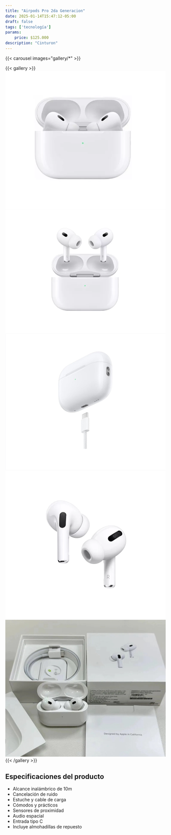 ```yaml
---
title: "Airpods Pro 2da Generacion"
date: 2025-01-14T15:47:12-05:00
draft: false
tags: ['tecnología']
params:
    price: $125.000
description: "Cinturon"
---
```


{{< carousel images="gallery/*" >}}
<p>  </p>
{{< gallery >}}
  <img src="gallery/01.png" class="grid-w25 md:grid-w20 xl:grid-w15" />
  <img src="gallery/02.webp" class="grid-w25 md:grid-w20 xl:grid-w15" />
  <img src="gallery/03.jpg" class="grid-w25 md:grid-w20 xl:grid-w15" />
  <img src="gallery/04.webp" class="grid-w25 md:grid-w20 xl:grid-w15" />
  <img src="gallery/05.jpg" class="grid-w25 md:grid-w20 xl:grid-w15" />
{{< /gallery >}}
<p>  </p>

## Especificaciones del producto
- Alcance inalámbrico de 10m
- Cancelación de ruido
- Estuche y cable de carga
- Cómodos y prácticos 
- Sensores de proximidad
- Audio espacial
- Entrada tipo C
- Incluye almohadillas de repuesto
